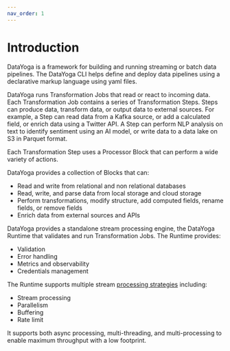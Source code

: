 ```yaml
---
nav_order: 1
---
```


# Introduction

DataYoga is a framework for building and running streaming or batch data pipelines. The DataYoga CLI helps define and deploy data pipelines using a declarative markup language using yaml files.

DataYoga runs Transformation Jobs that read or react to incoming data. Each Transformation Job contains a series of Transformation Steps. Steps can produce data, transform data, or output data to external sources. For example, a Step can read data from a Kafka source, or add a calculated field, or enrich data using a Twitter API. A Step can perform NLP analysis on text to identify sentiment using an AI model, or write data to a data lake on S3 in Parquet format.

Each Transformation Step uses a Processor Block that can perform a wide variety of actions.

DataYoga provides a collection of Blocks that can:

- Read and write from relational and non relational databases
- Read, write, and parse data from local storage and cloud storage
- Perform transformations, modify structure, add computed fields, rename fields, or remove fields
- Enrich data from external sources and APIs

DataYoga provides a standalone stream processing engine, the DataYoga Runtime that validates and run Transformation Jobs. The Runtime provides:

- Validation
- Error handling
- Metrics and observability
- Credentials management

The Runtime supports multiple stream [processing strategies](processing-strategies.md) including:

- Stream processing
- Parallelism
- Buffering
- Rate limit

It supports both async processing, multi-threading, and multi-processing to enable maximum throughput with a low footprint.
